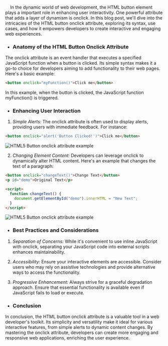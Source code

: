 
&nbsp;&nbsp;&nbsp; In the dynamic world of web development, the HTML button element plays a important role in enhancing user interactivity. One powerful attribute that adds a layer of dynamism is onclick. In this blog post, we'll dive into the intricacies of the HTML button onclick attribute, exploring its syntax, use cases, and how it empowers developers to create interactive and engaging web experiences.


* ### Anatomy of the HTML Button Onclick Attribute
The onclick attribute is an event handler that executes a specified JavaScript function when a button is clicked. Its simple syntax makes it a go-to choice for developers aiming to add functionality to their web pages. Here's a basic example:

```html
<button onclick="myFunction()">Click me</button>
```
In this example, when the button is clicked, the JavaScript function myFunction() is triggered.

* ### Enhancing User Interaction

 1. *Simple Alerts:*
   The onclick attribute is often used to display alerts, providing users with immediate feedback. For instance:

   ```html
   <button onclick="alert('Button Clicked!')">Click me</button>
   ```

   ![HTML5 Button onclick attribute example](/button_onclick_example1.gif)


 2. *Changing Element Content:*
   Developers can leverage onclick to dynamically alter HTML content. Here's an example that changes the text of a paragraph:

   ```html
   <button onclick="changeText()">Change Text</button>
   <p id="demo">Original Text</p>

   <script>
     function changeText() {
       document.getElementById("demo").innerHTML = "New Text";
     }
   </script>
   ```

![HTML5 Button onclick attribute example](/button_onclick_example2.gif)


* ### Best Practices and Considerations
1. *Separation of Concerns:*
   While it's convenient to use inline JavaScript with onclick, separating your JavaScript code into external scripts enhances maintainability.

2. *Accessibility:*
   Ensure your interactive elements are accessible. Consider users who may rely on assistive technologies and provide alternative ways to access the functionality.

3. *Progressive Enhancement:*
   Always strive for a graceful degradation approach. Ensure that essential functionality is available even if JavaScript fails to load or execute.

* ### Conclusion

In conclusion, the HTML button onclick attribute is a valuable tool in a web developer's toolkit. Its simplicity and versatility make it ideal for various interactive features, from simple alerts to dynamic content changes. By mastering the onclick attribute, developers can create more engaging and responsive web applications, enriching the user experience.
